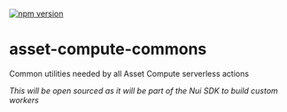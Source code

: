 <!--- when a new release happens, the VERSION and URL in the badge have to be manually updated because it's a private registry --->
[![npm version](https://img.shields.io/badge/%40nui%2Fasset--compute--commons-3.0.0-blue.svg)](https://artifactory.corp.adobe.com/artifactory/npm-nui-release/@nui/asset-compute-commons/-/@nui/asset-compute-commons-3.0.0.tgz)

# asset-compute-commons
Common utilities needed by all Asset Compute serverless actions

_This will be open sourced as it will be part of the Nui SDK to build custom workers_
